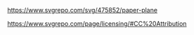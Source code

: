 <https://www.svgrepo.com/svg/475852/paper-plane>

<https://www.svgrepo.com/page/licensing/#CC%20Attribution>
